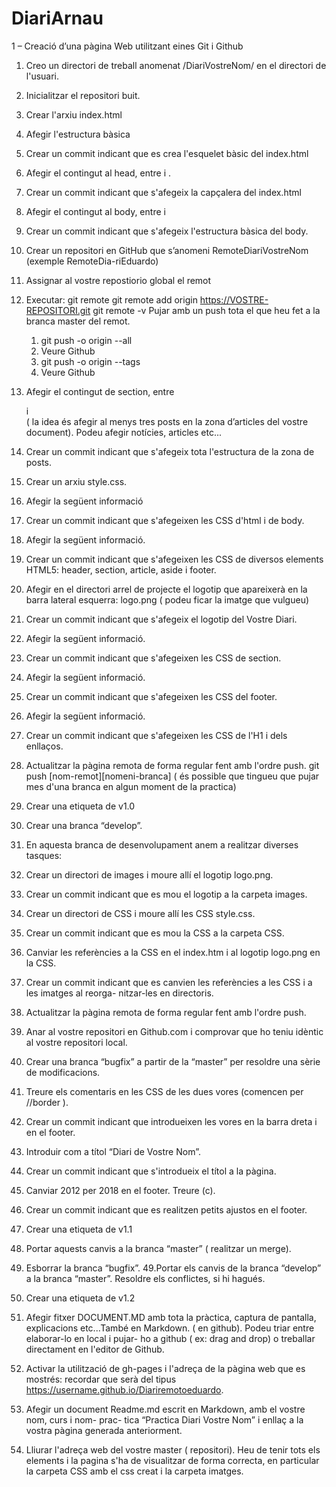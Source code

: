 # DiariArnau
1 – Creació d’una pàgina Web utilitzant eines Git i Github
1. Creo un directori de treball anomenat /DiariVostreNom/ en el directori de l'usuari.
2. Inicialitzar el repositori buit.
3. Crear l'arxiu index.html
4. Afegir l'estructura bàsica
5. Crear un commit indicant que es crea l'esquelet bàsic del index.html
6. Afegir el contingut al head, entre <head> i </head>.
7. Crear un commit indicant que s'afegeix la capçalera del index.html
8. Afegir el contingut al body, entre <body> i </body>
9. Crear un commit indicant que s'afegeix l'estructura bàsica del body.
10. Crear un repositori en GitHub que s’anomeni RemoteDiariVostreNom (exemple RemoteDia-riEduardo)
11. Assignar al vostre repostiorio global el remot
12. Executar:
     git remote
	 git remote add origin https://VOSTRE-REPOSITORI.git
	 git remote -v
	 Pujar amb un push tota el que heu fet a la branca master del remot.
     
    1. git push -o origin --all
    2. Veure Github
    3. git push -o origin --tags
    4. Veure Github
13. Afegir el contingut de section, entre  <section>  i </section> ( la idea és afegir al menys tres     posts en la zona d’articles del vostre document). Podeu afegir notícies, articles etc...
14. Crear un commit indicant que s'afegeix tota l'estructura de la zona de posts.
15. Crear un arxiu style.css.
16. Afegir la següent informació
17. Crear un commit indicant que s'afegeixen les CSS d'html i de body.
18. Afegir la següent informació.
19. Crear un commit indicant que s'afegeixen les CSS de diversos elements HTML5: header,
section, article, aside i footer.
20. Afegir en el directori arrel de projecte el logotip que apareixerà en la barra lateral esquerra:
logo.png ( podeu ficar la imatge que vulgueu)
21. Crear un commit indicant que s'afegeix el logotip del Vostre Diari.
22. Afegir la següent informació.
23. Crear un commit indicant que s'afegeixen les CSS de section.
24. Afegir la següent informació.
25. Crear un commit indicant que s'afegeixen les CSS del footer.
26. Afegir la següent informació.
27. Crear un commit indicant que s'afegeixen les CSS de l'H1 i dels enllaços.
28. Actualitzar la pàgina remota de forma regular fent amb l'ordre push.
git push [nom-remot][nomeni-branca] ( és possible que tingueu que pujar mes d'una
branca en algun moment de la practica)
29. Crear una etiqueta de v1.0
29. Crear una branca “develop”.
30. En aquesta branca de desenvolupament anem a realitzar diverses tasques:
31. Crear un directori de images i moure allí el logotip logo.png.
32. Crear un commit indicant que es mou el logotip a la carpeta images.
33. Crear un directori de CSS i moure allí les CSS style.css.
34. Crear un commit indicant que es mou la CSS a la carpeta CSS.
35. Canviar les referències a la CSS en el index.htm i al logotip logo.png en la CSS.
36. Crear un commit indicant que es canvien les referències a les CSS i a les imatges al reorga-
nitzar-les en directoris.
37. Actualitzar la pàgina remota de forma regular fent amb l'ordre push.
38. Anar al vostre repositori en Github.com i comprovar que ho teniu idèntic al vostre repositori
local.
39. Crear una branca “bugfix” a partir de la “master” per resoldre una sèrie de modificacions.
40. Treure els comentaris en les CSS de les dues vores (comencen per //border ).
41. Crear un commit indicant que introdueixen les vores en la barra dreta i en el footer.
42. Introduir com a títol “Diari de Vostre Nom”.
43. Crear un commit indicant que s'introdueix el títol a la pàgina.
44. Canviar 2012 per 2018 en el footer. Treure (c).
45. Crear un commit indicant que es realitzen petits ajustos en el footer.
46. Crear una etiqueta de v1.1
47. Portar aquests canvis a la branca “master” ( realitzar un merge).
48. Esborrar la branca “bugfix”.
49.Portar els canvis de la branca “develop” a la branca “master”. Resoldre els conflictes, si hi
hagués.
50. Crear una etiqueta de v1.2
51. Afegir fitxer DOCUMENT.MD amb tota la pràctica, captura de pantalla, explicacions
etc...També en Markdown. ( en github). Podeu triar entre elaborar-lo en local i pujar-
ho a github ( ex: drag and drop) o treballar directament en l'editor de Github.
52. Activar la utilització de gh-pages i l'adreça de la pàgina web que es mostrés: recordar que
serà del tipus https://username.github.io/Diariremotoeduardo.
53. Afegir un document Readme.md escrit en Markdown, amb el vostre nom, curs i nom- prac-
tica “Practica Diari Vostre Nom” i enllaç a la vostra pàgina generada anteriorment.
54. Lliurar l'adreça web del vostre master ( repositori). Heu de tenir tots els elements i la pagina
s'ha de visualitzar de forma correcta, en particular la carpeta CSS amb el css creat i la carpeta
imatges.
